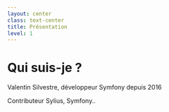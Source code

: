 ```yaml
---
layout: center
class: text-center
title: Présentation
level: 1
---
```


# Qui suis-je ?
Valentin Silvestre, développeur Symfony depuis 2016

Contributeur Sylius, Symfony..

<Tweet id="1510896428905906179" />

<!--
Je me présente, Valentin Silvestre, développeur web depuis 8 ans majoritairement sur Symfony. Je travaille chez Akawaka depuis 2 ans et je participe à l’open source à diverses occasions.-->